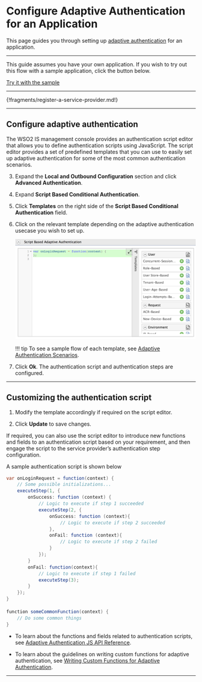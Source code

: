 # Configure Adaptive Authentication for an Application

This page guides you through setting up [adaptive authentication](insertlink) for an application. 

-----

This guide assumes you have your own application. If you wish to try out this flow with a sample application, click the button below. 

<a class="samplebtn_a" href="../../../samples/adaptive-auth-samples" target="_blank" rel="nofollow noopener">Try it with the sample</a>

----

{!fragments/register-a-service-provider.md!}

----

## Configure adaptive authentication

The WSO2 IS management console provides an authentication script editor that allows you to define authentication scripts using JavaScript. The script editor provides a set of predefined templates that you can use to easily set up adaptive authentication for some of the most common authentication scenarios. 

3.  Expand the **Local and Outbound Configuration** section and click
    **Advanced Authentication**.

4.  Expand **Script Based Conditional Authentication**.

5.  Click **Templates** on the right side of the **Script Based Conditional Authentication** field.

6.  Click on the relevant template depending on the adaptive authentication usecase you wish to set up. 

    ![authentication templates](../assets/img/guides/authentication-templates.png)

    !!! tip
        To see a sample flow of each template, see [Adaptive Authentication Scenarios](../../../samples/adaptive-auth-samples).

6.  Click **Ok**. 
    The authentication script and authentication steps are configured. 

----

## Customizing the authentication script

1. Modify the template accordingly if required on the script editor.

2. Click **Update** to save changes. 

If required, you can also use the script editor to introduce new functions and fields to an authentication script based on your requirement, and then engage the script to the service provider’s authentication step configuration. 

A sample authentication script is shown below 

```java
var onLoginRequest = function(context) {
    // Some possible initializations...
    executeStep(1, {
        onSuccess: function (context) {
            // Logic to execute if step 1 succeeded
            executeStep(2, {
                onSuccess: function (context){
                    // Logic to execute if step 2 succeeded
                },
                onFail: function (context){
                    // Logic to execute if step 2 failed
                }
            });
        }
        onFail: function(context){
            // Logic to execute if step 1 failed
            executeStep(3);
        }
    });
}

function someCommonFunction(context) {
    // Do some common things
}
```

- To learn about the functions and fields related to authentication scripts, see [Adaptive Authentication JS API Reference](insertlink).

- To learn about the guidelines on writing custom functions for adaptive authentication, see [Writing Custom Functions for Adaptive Authentication](insertlink).

----